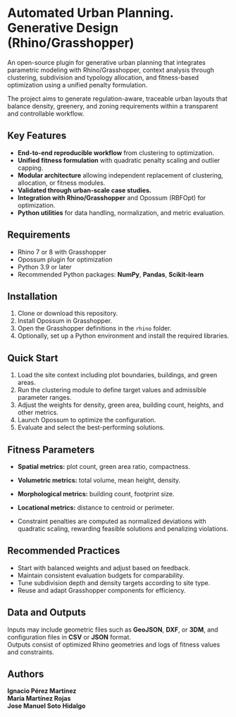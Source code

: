 # Automated Urban Planning. Generative Design (Rhino/Grasshopper)

An open-source plugin for generative urban planning that integrates parametric modeling with Rhino/Grasshopper, context analysis through clustering, subdivision and typology allocation, and fitness-based optimization using a unified penalty formulation.

The project aims to generate regulation-aware, traceable urban layouts that balance density, greenery, and zoning requirements within a transparent and controllable workflow.

## Key Features

- **End-to-end reproducible workflow** from clustering to optimization.  
- **Unified fitness formulation** with quadratic penalty scaling and outlier capping.  
- **Modular architecture** allowing independent replacement of clustering, allocation, or fitness modules.  
- **Validated through urban-scale case studies.**  
- **Integration with Rhino/Grasshopper** and Opossum (RBFOpt) for optimization.  
- **Python utilities** for data handling, normalization, and metric evaluation.

## Requirements

- Rhino 7 or 8 with Grasshopper  
- Opossum plugin for optimization  
- Python 3.9 or later  
- Recommended Python packages: **NumPy**, **Pandas**, **Scikit-learn**

## Installation

1. Clone or download this repository.  
2. Install Opossum in Grasshopper.  
3. Open the Grasshopper definitions in the `rhino` folder.  
4. Optionally, set up a Python environment and install the required libraries.

## Quick Start

1. Load the site context including plot boundaries, buildings, and green areas.  
2. Run the clustering module to define target values and admissible parameter ranges.  
3. Adjust the weights for density, green area, building count, heights, and other metrics.  
4. Launch Opossum to optimize the configuration.  
5. Evaluate and select the best-performing solutions.

## Fitness Parameters

- **Spatial metrics:** plot count, green area ratio, compactness.  
- **Volumetric metrics:** total volume, mean height, density.  
- **Morphological metrics:** building count, footprint size.  
- **Locational metrics:** distance to centroid or perimeter.  

- Constraint penalties are computed as normalized deviations with quadratic scaling, rewarding feasible solutions and penalizing violations.

## Recommended Practices

- Start with balanced weights and adjust based on feedback.  
- Maintain consistent evaluation budgets for comparability.  
- Tune subdivision depth and density targets according to site type.  
- Reuse and adapt Grasshopper components for efficiency.

## Data and Outputs

Inputs may include geometric files such as **GeoJSON**, **DXF**, or **3DM**, and configuration files in **CSV** or **JSON** format.  
Outputs consist of optimized Rhino geometries and logs of fitness values and constraints.

## Authors

**Ignacio Pérez Martínez**  
**Marí­a Martí­nez Rojas**  
**Jose Manuel Soto Hidalgo**
